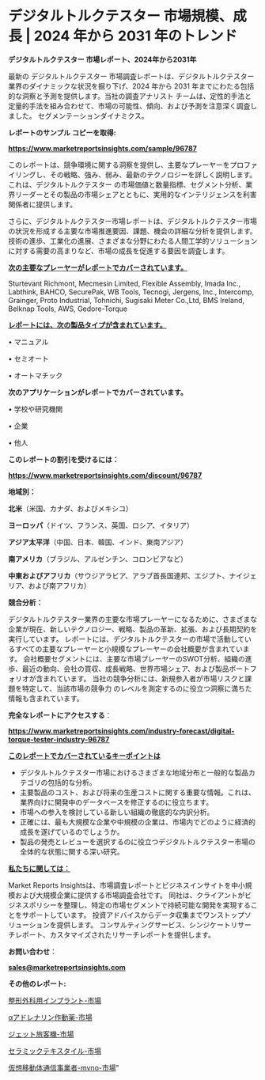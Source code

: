 # デジタルトルクテスター 市場規模、成長 | 2024 年から 2031 年のトレンド

<strong>デジタルトルクテスター 市場レポート、2024年から2031年</strong>

最新の デジタルトルクテスター 市場調査レポートは、デジタルトルクテスター 業界のダイナミックな状況を掘り下げ、2024 年から 2031 年までにわたる包括的な洞察と予測を提供します。当社の調査アナリスト チームは、定性的手法と定量的手法を組み合わせて、市場の可能性、傾向、および予測を注意深く調査しました。 セグメンテーションダイナミクス。



<strong>レポートのサンプル コピーを取得:</strong> <a href=https://www.marketreportsinsights.com/sample/96787>

<strong><u>https://www.marketreportsinsights.com/sample/96787</u></strong></a>

このレポートは、競争環境に関する洞察を提供し、主要なプレーヤーをプロファイリングし、その戦略、強み、弱み、最新のテクノロジーを詳しく説明します。 これは、デジタルトルクテスター の市場価値と数量指標、セグメント分析、業界リーダーとその製品の市場シェアとともに、実用的なインテリジェンスを利害関係者に提供します。

さらに、デジタルトルクテスター市場レポートは、デジタルトルクテスター市場の状況を形成する主要な市場推進要因、課題、機会の詳細な分析を提供します。 技術の進歩、工業化の進展、さまざまな分野にわたる人間工学的ソリューションに対する需要の高まりなど、市場の成長を促進する要因を調査します。



<strong><u>次の主要なプレーヤーがレポートでカバーされています。</u></strong>

Sturtevant Richmont, Mecmesin Limited, Flexible Assembly, Imada Inc., Labthink, BAHCO, SecurePak, WB Tools, Tecnogi, Jergens, Inc., Intercomp, Grainger, Proto Industrial, Tohnichi, Sugisaki Meter Co.,Ltd, BMS Ireland, Belknap Tools, AWS, Gedore-Torque



<strong><u><b>レポートには、次の製品タイプが含まれています。</b></u></strong>

• マニュアル

• セミオート

• オートマチック



<strong><b>次のアプリケーションがレポートでカバーされています。</b></strong>

• 学校や研究機関

• 企業

• 他人



<strong><b>このレポートの割引を受けるには：</b></strong><a href=https://www.marketreportsinsights.com/discount/96787>

<strong><u>https://www.marketreportsinsights.com/discount/96787</u></strong></a>



<strong>地域別：</strong>



<strong>北米</strong>（米国、カナダ、およびメキシコ）



<strong>ヨーロッパ</strong>（ドイツ、フランス、英国、ロシア、イタリア）



<strong>アジア太平洋</strong>（中国、日本、韓国、インド、東南アジア）



<strong>南アメリカ</strong>（ブラジル、アルゼンチン、コロンビアなど）



<strong>中東およびアフリカ</strong>（サウジアラビア、アラブ首長国連邦、エジプト、ナイジェリア、および南アフリカ）



<strong>競合分析：</strong>

デジタルトルクテスター業界の主要な市場プレーヤーになるために、さまざまな企業が現在、新しいテクノロジー、戦略、製品の革新、拡張、および長期契約を実行しています。 レポートには、デジタルトルクテスターの市場で活動しているすべての主要なプレーヤーと小規模なプレーヤーの会社概要が含まれています。 会社概要セグメントには、主要な市場プレーヤーのSWOT分析、組織の進歩、最近の動向、会社の買収、成長戦略、世界市場シェア、および製品ポートフォリオが含まれています。 当社の競争分析には、新規参入者が市場リスクと課題を特定して、当該市場の競争力 のレベルを測定するのに役立つ洞察に満ちた情報も含まれています。



<strong>完全なレポートにアクセスする</strong>：

<a href=https://www.marketreportsinsights.com/industry-forecast/digital-torque-tester-industry-96787>

<strong><u>https://www.marketreportsinsights.com/industry-forecast/digital-torque-tester-industry-96787</u></strong></a>



<strong><u><b>このレポートでカバーされているキーポイントは</b></u></strong>
<ul>
  <li>デジタルトルクテスター市場におけるさまざまな地域分布と一般的な製品カテゴリの包括的な分析。</li>
  <li>主要製品のコスト、および将来の生産コストに関する重要な情報。これは、業界向けに開発中のデータベースを修正するのに役立ちます。</li>
  <li>市場への参入を検討している新しい組織の徹底的な内訳分析。</li>
  <li>正確には、最も大規模な企業や中規模の企業は、市場内でどのように経済的成長を遂げているのでしょうか。</li>
  <li>製品の発売とレビューを選択するのに役立つデジタルトルクテスター市場の全体的な状態に関する深い研究。</li>
</ul>


<strong><u><b>私たちに関しては：</b></u></strong>

Market Reports Insightsは、市場調査レポートとビジネスインサイトを中小規模および大規模企業に提供する市場調査会社です。 同社は、クライアントがビジネスポリシーを整理し、特定の市場セグメントで持続可能な開発を実現することをサポートしています。 投資アドバイスからデータ収集までワンストップソリューションを提供します。 コンサルティングサービス、シンジケートリサーチレポート、カスタマイズされたリサーチレポートを提供します。



<strong><b>お問い合わせ</b></strong>：

<a href=mailto:sales@marketreportsinsights.com>

<strong><u>sales@marketreportsinsights.com</u></strong></a>



<strong>その他のレポート:</strong>

<a href=https://www.linkedin.com/pulse/整形外科用インプラント-市場-2023-新興市場-将来の動向と市場需要-2030-pr-news-hub-ws9jf/>整形外科用インプラント-市場</a>

<a href=https://www.linkedin.com/pulse/αアドレナリン作動薬-市場-2023-年のダイナミクスとビジネストレンド-klxuf/>αアドレナリン作動薬-市場</a>

<a href=https://www.linkedin.com/pulse/ジェット旅客機-市場-2023-総利益と主要ベンダー-2030-trend-tracking-toolbox-24-analysis-okvqf/>ジェット旅客機-市場</a>

<a href=https://www.linkedin.com/pulse/セラミックテキスタイル-市場-2030-年までの需要に焦点を当てた-2023-dtfuf/>セラミックテキスタイル-市場</a>

<a href=https://www.linkedin.com/pulse/仮想移動体通信事業者-mvno-市場-2023-年のダイナミクスとビジネストレンド-rsadf/>仮想移動体通信事業者-mvno-市場</a>"
